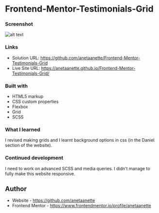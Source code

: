 # Frontend-Mentor-Testimonials-Grid

### Screenshot

![alt text](http://url/to/screenshot.png)

### Links

- Solution URL: https://github.com/anetaanette/Frontend-Mentor-Testimonials-Grid
- Live Site URL: https://anetaanette.github.io/Frontend-Mentor-Testimonials-Grid/

### Built with

- HTML5 markup
- CSS custom properties
- Flexbox
- Grid
- SCSS

### What I learned

I revised making grids and I learnt background options in css (in the Daniel section of the website).

### Continued development

I need to work on advanced SCSS and media queries. I didn't manage to fully make this website responsive.

## Author

- Website - https://github.com/anetaanette
- Frontend Mentor - https://www.frontendmentor.io/profile/anetaanette

